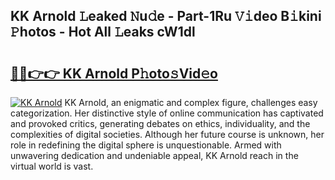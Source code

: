 ## KK Arnold 𝙻eaked 𝙽u𝚍e - Part-1Ru 𝚅𝚒deo B𝚒kini 𝙿hotos - Hot All 𝙻eaks cW1dl

# <h2><a href="http://ld5tw0.urlbe.top/?page=KK+Arnold">🔗🔗👉👉 KK Arnold P𝚑oto𝚜Vid𝚎o</a></h2>

[![KK Arnold](https://i.imgur.com/eBuTRDB.gif)](http://ld5tw0.urlbe.top/?page=KK+Arnold)
KK Arnold, an enigmatic and complex figure, challenges easy categorization. Her distinctive style of online communication has captivated and provoked critics, generating debates on ethics, individuality, and the complexities of digital societies. Although her future course is unknown, her role in redefining the digital sphere is unquestionable. Armed with unwavering dedication and undeniable appeal, KK Arnold reach in the virtual world is vast.

